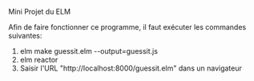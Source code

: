 Mini Projet du ELM

Afin de faire fonctionner ce programme, il faut exécuter les commandes suivantes:
1. elm make guessit.elm --output=guessit.js
2. elm reactor
3. Saisir l'URL "http://localhost:8000/guessit.elm" dans un navigateur